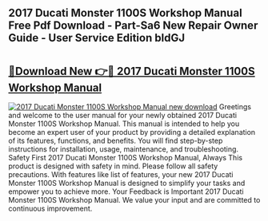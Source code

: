 ## 2017 Ducati Monster 1100S Workshop Manual Free Pdf Download - Part-Sa6 New Repair Owner Guide - User Service Edition bldGJ

# <h2><a href="http://bc46983.oget.top/?id=2017+Ducati+Monster+1100S+Workshop+Manual">🔗Download New 👉🔴 2017 Ducati Monster 1100S Workshop Manual</a></h2>

[![2017 Ducati Monster 1100S Workshop Manual new download](https://i.imgur.com/5g1atiW.png)](http://bc46983.oget.top/?id=2017+Ducati+Monster+1100S+Workshop+Manual)
Greetings and welcome to the user manual for your newly obtained 2017 Ducati Monster 1100S Workshop Manual. This manual is intended to help you become an expert user of your product by providing a detailed explanation of its features, functions, and benefits. You will find step-by-step instructions for installation, usage, maintenance, and troubleshooting. Safety First 2017 Ducati Monster 1100S Workshop Manual, Always This product is designed with safety in mind. Please follow all safety precautions. With features like list of features, your new 2017 Ducati Monster 1100S Workshop Manual is designed to simplify your tasks and empower you to achieve more. Your Feedback is Important 2017 Ducati Monster 1100S Workshop Manual. We value your input and are committed to continuous improvement.
